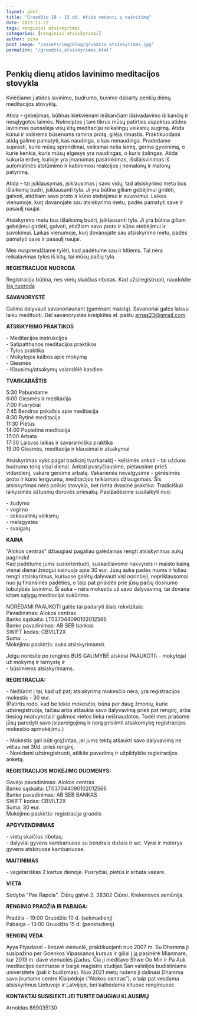 ```yaml
---
layout: post
title: "Gruodžio 10 - 15 dd. Atida vedanti į nušvitimą"
date: 2023-11-22
tags: renginiai atsiskyrimai
categories: [renginiai atsiskyrimai]
author: piya
post_image: "/assets/img/blog/gruodzio_atsiskyrimas.jpg"
permalink: "/gruodzio_atsiskyrimas.html"
---
```

## Penkių dienų atidos lavinimo meditacijos stovykla

Kviečiame į atidos lavinimo, budrumo, buvimo dabarty penkių dienų meditacijos stovyklą.

Atida – gebėjimas, būtinas kiekvienam ieškančiam išsivadavimo iš kančių ir nesąlygotos laimės. Nukreiptos į tam tikrus mūsų patirties aspektus atidos lavinimas puoselėja visų kitų meditacijai reikalingų veiksnių augimą.
Atida kūnui ir vidinėms būsenoms ramina protą, gilėja rimastis. Praktikuodami atidą galime pamatyti, kas naudinga, o kas nenaudinga. Pradedame suprasti, kurie mūsų sprendimai, veiksmai neša laimę, gerina gyvenimą, o kurie kenkia, kuris mūsų elgesys yra naudingas, o kuris žalingas. Atida sukuria erdvę, kurioje yra įmanomas pasirinkimas, išsilaisvinimas iš automatinės atstūmimo ir kabinimosi reakcijos į nemalonų ir malonų patyrimą.

Atida – tai įsiklausymas, įsiklausimas į savo vidų, tad atsiskyrimo metu bus išlaikomą budri, įsiklausanti tyla. Ji yra būtina giliam gebėjimui girdėti, galvoti, atidžiam savo proto ir kūno stebėjimui ir suvokimui. Laikas vienumoje, kurį dovanojate sau atsiskyrimo metu, padės pamatyti save ir pasaulį naujai.

Atsiskyrimo metu bus išlaikomą budri, įsiklausanti tyla. Ji yra būtina giliam gebėjimui girdėti, galvoti, atidžiam savo proto ir kūno stebėjimui ir suvokimui. Laikas vienumoje, kurį dovanojate sau atsiskyrimo metu, padės pamatyti save ir pasaulį naujai.

Mes nusprendžiame tylėti, kad padėtume sau ir kitiems. Tai nėra reikalavimas tylos iš kitų, tai mūsų pačių tyla.

**REGISTRACIJOS NUORODA**

Registracija būtina, nes vietų skaičius ribotas.
Kad užsiregistruoti, naudokite <a href="https://forms.gle/jXZSgidhd92nyBAbA" target="_blank" rel="noopener noreferrer">šią nuorodą</a>

**SAVANORYSTĖ**

Galima dalyvauti savanoriaunant (gaminant maistą). Savanoriai galės laisvu laiku medituoti. Dėl savanorystės kreipkitės el. paštu arnas23@gmail.com.


**ATSISKYRIMO PRAKTIKOS**

\- Meditacijos instrukcijos\
\- Satipatthanos meditacijos praktikos\
\- Tylos praktika\
\- Mokytojos kalbos apie mokymą\
\- Giesmės\
\- Klausimų/atsakymų valandėlė kasdien

**TVARKARAŠTIS**

5:30 Pabundame\
6:00 Giesmės ir meditacija\
7:00 Pusryčiai\
7:45 Bendras pokalbis apie meditacija\
8:30 Rytinė meditacija\
11:30 Pietūs\
14:00 Popietinė meditacija\
17:00 Arbata\
17:30 Laisvas laikas ir savarankiška praktika\
19:00 Giesmės, meditacija ir klausimai ir atsakymai
 
Atsiskyrimas vyks pagal tradicinį tvarkaraštį - kelsimės anksti - tai užduos budrumo toną visai dienai. Anksti pusryčiausime, pietausime prieš vidurdienį, vakare gersime arbatą. Vakarienės nevalgysime - gėrėsimės proto ir kūno lengvumu, meditacijos teikiamais džiaugsmais.
Šis atsiskyrimas nėra poilsio stovykla, bet rimta dvasinė praktika.
Tradiciškai laikysimės aštuonių dorovės priesakų. Pasižadėsime susilaikyti nuo:

\- žudymo\
\- vogimo\
\- seksualinių veiksmų\
\- melagystės\
\- svaigalų

**KAINA**

“Alokos centras” džiaugiasi pagaliau galėdamas rengti atsiskyrimus aukų pagrindu!\
Kad padėtume jums susiorientuoti, suskaičiavome nakvynės ir maisto kainą vienai dienai žmogui kainuoja apie 30 eur. Jūsų auka padės mums ir toliau rengti atsiskyrimus, kuriuose galėtų dalyvauti visi norintieji, nepriklausomai nuo jų finansinės padėties, o taip pat prisidės prie jūsų pačių dosnumo tobulybės lavinimo. Ši auka – nėra mokestis už savo dalyvavimą, tai dovana kitam sąlygų meditacijai sukūrimo.

NORĖDAMI PAAUKOTI galite tai padaryti šiais rekvizitais:\
Pavadinimas: Alokos centras\
Banko sąskaita: LT037044090102012566\
Banko pavadinimas: AB SEB bankas\
SWIFT kodas: CBVILT2X\
Suma: …\
Mokėjimo paskirtis: auka atsiskyrimams\

Jeigu norėsite po renginio BUS GALIMYBĖ atskirai PAAUKOTI\ 
\- mokytojai už mokymą ir tarnystę ir\
\- būsimiems atsiskyrimams.

**REGISTRACIJA:**

\- Nežiūrint į tai, kad už patį atsiskyrimą mokesčio nėra, yra registracijos mokestis - 30 eur.\
(Patirtis rodo, kad be tokio mokesčio, būna per daug žmonių, kurie užsiregistruoja, tačiau arba atšaukia savo dalyvavimą prieš pat renginį, arba tiesiog neatvyksta ir galimos vietos lieka neišnaudotos. Todėl mes prašome jūsų parodyti savo įsipareigojimą ir norą prisiimti atsakomybę registracijos mokesčio apmokėjimu.)

\- Mokestis gali būti grąžintas, jei jums tektų atšaukti savo dalyvavimą ne vėliau nei 30d. prieš renginį.\
\- Norėdami užsiregistruoti, atlikite pavedimą ir užpildykite registracijos anketą.

**REGISTRACIJOS MOKĖJIMO DUOMENYS:**

Gavėjo pavadinimas: Alokos centras\
Banko sąskaita: LT037044090102012566\
Banko pavadinimas: AB SEB BANKAS\
SWIFT kodas: CBVILT2X\
Suma: 30 eur.\
Mokėjimo paskirtis: registracija gruodis


**APGYVENDINIMAS**

\- vietų skaičius ribotas;\
\- dalyviai gyvens kambariuose su bendrais dušais ir wc. Vyrai ir moterys gyvens atskiruose kambariuose.

**MAITINIMAS**

\- vegetariškas 2 kartus dienoje. Pusryčiai, pietūs ir arbata vakare.

**VIETA**

Sodyba "Pas Rapola". Čiūrų gatvė 2, 38302 Čiūrai. Krekenavos seniūnija.

**RENGINIO PRADŽIA IR PABAIGA:**

Pradžia - 19:00 Gruodžio 10 d. (sekmadienį)\
Pabaiga - 13:00 Gruodžio 15 d. (penktadienį)

**RENGINĮ VEDA**

Ayya Piyadassī - lietuvė vienuolė, praktikuojanti nuo 2007 m. Su Dhamma ji susipažino per Goenkos Vipassanos kursus ir giliai į ją pasinėrė Mianmare, kur 2013 m. davė vienuolės įžadus. Čia ji meditavo Shwe Oo Min ir Pa Auk meditacijos centruose ir baigė magistro studijas Šan valstijos budistiniame universitete (pali ir budizmas). Nuo 2021 metų rudens ji dalinasi Dhamma savo įkurtame centre Klaipėdoje (“Alokos centras”), o taip pat vesdama atsiskyrimus Lietuvoje ir Latvijoje, bei kalbėdama kituose renginiuose.

**KONTAKTAI SUSISIEKTI JEI TURITE DAUGIAU KLAUSIMŲ**

Arnoldas 869035130